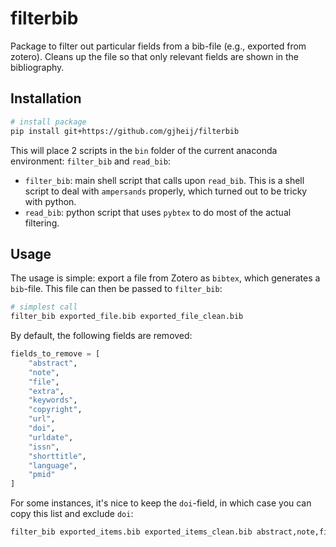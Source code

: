 # filterbib

Package to filter out particular fields from a bib-file (e.g., exported from zotero). Cleans up the file so that only relevant fields are shown in the bibliography.

## Installation
```bash
# install package
pip install git+https://github.com/gjheij/filterbib
```

This will place 2 scripts in the `bin` folder of the current anaconda environment: `filter_bib` and `read_bib`:
- `filter_bib`: main shell script that calls upon `read_bib`. This is a shell script to deal with `ampersands` properly, which turned out to be tricky with python.
- `read_bib`: python script that uses `pybtex` to do most of the actual filtering.

## Usage
The usage is simple: export a file from Zotero as `bibtex`, which generates a `bib`-file. This file can then be passed to `filter_bib`:

```bash
# simplest call
filter_bib exported_file.bib exported_file_clean.bib
```

By default, the following fields are removed:
```python
fields_to_remove = [
    "abstract",
    "note",
    "file",
    "extra",
    "keywords",
    "copyright",
    "url",
    "doi",
    "urldate",
    "issn",
    "shorttitle",
    "language",
    "pmid"
]
```

For some instances, it's nice to keep the `doi`-field, in which case you can copy this list and exclude `doi`:

```bash
filter_bib exported_items.bib exported_items_clean.bib abstract,note,file,extra,keywords,copyright,url,urldate,issn,shorttitle,language,pmid
```
